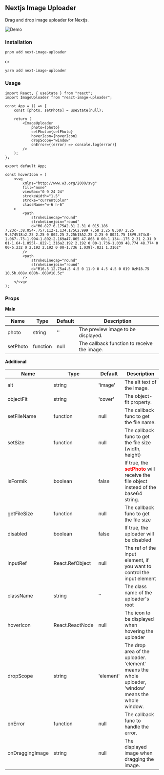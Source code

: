 ## Nextjs Image Uploader

Drag and drop image uploader for Nextjs.

![Demo](https://res.cloudinary.com/katyperrycbt/image/upload/v1662363644/Dashboard-and-3-more-pages-Personal-Microsoft_-Edge-2022-09-05-14-18-40-_online-video-cutter.com__yxdggp.gif)

### Installation

```bash
pnpm add next-image-uploader
```

or

```bash
yarn add next-image-uploader
```

### Usage

```tsx
import React, { useState } from "react";
import ImageUploader from "react-image-uploader";

const App = () => {
	const [photo, setPhoto] = useState(null);

	return (
		<ImageUploader
			photo={photo}
			setPhoto={setPhoto}
			hoverIcon={hoverIcon}
			dropScope="window"
			onError={(error) => console.log(error)}
		/>
	);
};

export default App;

const hoverIcon = (
	<svg
		xmlns="http://www.w3.org/2000/svg"
		fill="none"
		viewBox="0 0 24 24"
		strokeWidth="1.5"
		stroke="currentColor"
		className="w-6 h-6"
	>
		<path
			strokeLinecap="round"
			strokeLinejoin="round"
			d="M6.827 6.175A2.31 2.31 0 015.186 7.23c-.38.054-.757.112-1.134.175C2.999 7.58 2.25 8.507 2.25 9.574V18a2.25 2.25 0 002.25 2.25h15A2.25 2.25 0 0021.75 18V9.574c0-1.067-.75-1.994-1.802-2.169a47.865 47.865 0 00-1.134-.175 2.31 2.31 0 01-1.64-1.055l-.822-1.316a2.192 2.192 0 00-1.736-1.039 48.774 48.774 0 00-5.232 0 2.192 2.192 0 00-1.736 1.039l-.821 1.316z"
		/>
		<path
			strokeLinecap="round"
			strokeLinejoin="round"
			d="M16.5 12.75a4.5 4.5 0 11-9 0 4.5 4.5 0 019 0zM18.75 10.5h.008v.008h-.008V10.5z"
		/>
	</svg>
);

```

### Props

**Main**

| Name     | Type     | Default | Description                                 |
| -------- | -------- | ------- | ------------------------------------------- |
| photo    | string   | ''      | The preview image to be displayed.          |
| setPhoto | function | null    | The callback function to receive the image. |

**Additional**

| Name            | Type                              | Default   | Description                                                                                                           |
| --------------- | --------------------------------- | --------- | --------------------------------------------------------------------------------------------------------------------- |
| alt             | string                            | 'image'   | The alt text of the Image.                                                                                            |
| objectFit       | string                            | 'cover'   | The object-fit property.                                                                                              |
| setFileName     | function                          | null      | The callback func to get the file name.                                                                               |
| setSize         | function                          | null      | The callback func to get the file size (width, height)                                                                |
| isFormik        | boolean                           | false     | If true, the **<font style="color: red;">setPhoto</font>** will receive the file object instead of the base64 string. |
| getFileSize     | function                          | null      | The callback func to get the file size                                                                                |
| disabled        | boolean                           | false     | If true, the uploader will be disabled                                                                                |
| inputRef        | React.RefObject<HTMLInputElement> | null      | The ref of the input element, if you want to control the input element                                                |
| className       | string                            | ''        | The class name of the uploader's root                                                                                 |
| hoverIcon       | React.ReactNode                   | null      | The icon to be displayed when hovering the uploader                                                                   |
| dropScope       | string                            | 'element' | The drop area of the uploader. 'element' means the whole uploader, 'window' means the whole window.                   |
| onError         | function                          | null      | The callback func to handle the error.                                                                                |
| onDraggingImage | string                            | null      | The displayed image when dragging the image.                                                                          |
